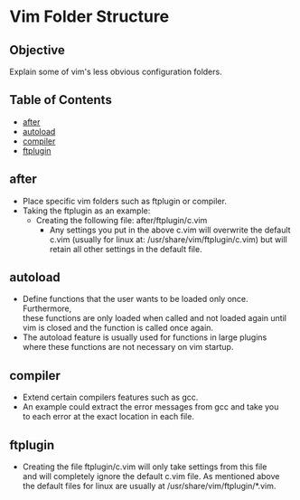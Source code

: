 # Vim Folder Structure

## Objective
Explain some of vim's less obvious configuration folders.

## Table of Contents
- [after](#after)
- [autoload](#autoload)
- [compiler](#complier)
- [ftplugin](#ftplugin)

## after
- Place specific vim folders such as ftplugin or compiler.
- Taking the ftplugin as an example:
  - Creating the following file: after/ftplugin/c.vim
    - Any settings you put in the above c.vim will overwrite the default  
    c.vim (usually for linux at: /usr/share/vim/ftplugin/c.vim) but will  
    retain all other settings in the default file.

## autoload
- Define functions that the user wants to be loaded only once. Furthermore,  
  these functions are only loaded when called and not loaded again until  
  vim is closed and the function is called once again.
- The autoload feature is usually used for functions in large plugins  
  where these functions are not necessary on vim startup.

## compiler
- Extend certain compilers features such as gcc.
- An example could extract the error messages from gcc and take you  
  to each error at the exact location in each file.

## ftplugin
- Creating the file ftplugin/c.vim will only take settings from this file  
  and will completely ignore the default c.vim file. As mentioned above  
  the default files for linux are usually at /usr/share/vim/ftplugin/\*.vim.

